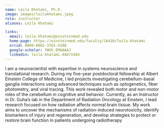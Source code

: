 ```yaml
---
name: Leila Khatami, Ph.D.
image: images/leilakhatami.jpeg
role: instructor
aliases: Leila Khatami

links:
  email: leila.khatami@einsteinmed.edu
  home-page: https://einsteinmed.edu/faculty/16438/leila-khatami
  orcid: 0000-0002-3765-4388
  google-scholar: fWUV_EMAAAAJ
  linkedin: leila-khatami-84b71584
---
```


I am a neuroscientist with expertise in systems neuroscience and translational research. During my five-year postdoctoral fellowship at Albert Einstein College of Medicine, I led projects investigating cerebellum-basal ganglia interactions using advanced techniques such as optogenetics, fiber photometry, and viral tracing. This work revealed both motor and non-motor roles of the cerebellum in cognitive and behavior. Currently, as an Instructor in Dr. Guha’s lab in the Department of Radiation Oncology at Einstein, I lead research focused on how radiation affects normal brain tissue. My work aims to uncover the mechanisms of radiation-induced neurotoxicity, identify biomarkers of injury and regeneration, and develop strategies to protect or restore brain function in patients undergoing radiotherapy
